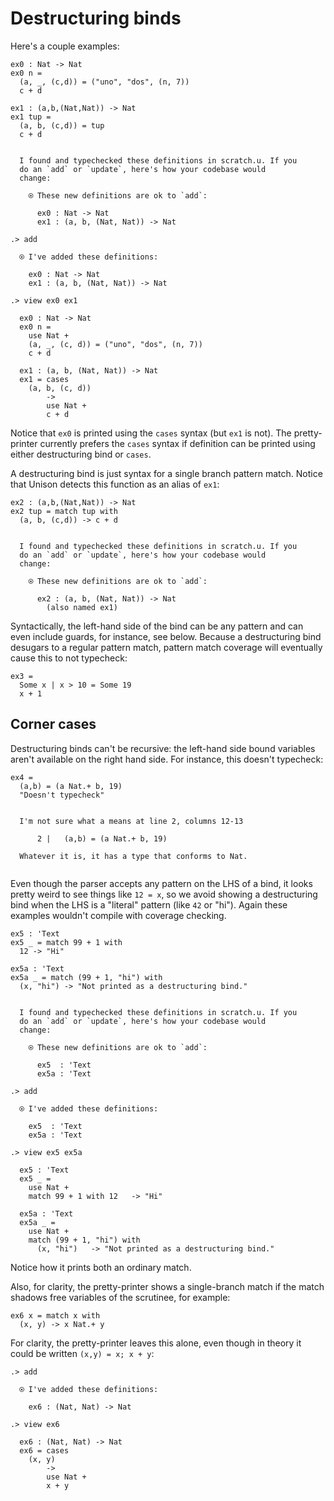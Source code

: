 # Destructuring binds

Here's a couple examples:

```unison
ex0 : Nat -> Nat
ex0 n =
  (a, _, (c,d)) = ("uno", "dos", (n, 7))
  c + d

ex1 : (a,b,(Nat,Nat)) -> Nat
ex1 tup =
  (a, b, (c,d)) = tup
  c + d
```

```ucm

  I found and typechecked these definitions in scratch.u. If you
  do an `add` or `update`, here's how your codebase would
  change:
  
    ⍟ These new definitions are ok to `add`:
    
      ex0 : Nat -> Nat
      ex1 : (a, b, (Nat, Nat)) -> Nat

```
```ucm
.> add

  ⍟ I've added these definitions:
  
    ex0 : Nat -> Nat
    ex1 : (a, b, (Nat, Nat)) -> Nat

.> view ex0 ex1

  ex0 : Nat -> Nat
  ex0 n =
    use Nat +
    (a, _, (c, d)) = ("uno", "dos", (n, 7))
    c + d
  
  ex1 : (a, b, (Nat, Nat)) -> Nat
  ex1 = cases
    (a, b, (c, d))
        ->
        use Nat +
        c + d

```
Notice that `ex0` is printed using the `cases` syntax (but `ex1` is not). The pretty-printer currently prefers the `cases` syntax if definition can be printed using either destructuring bind or `cases`.

A destructuring bind is just syntax for a single branch pattern match. Notice that Unison detects this function as an alias of `ex1`:

```unison
ex2 : (a,b,(Nat,Nat)) -> Nat
ex2 tup = match tup with
  (a, b, (c,d)) -> c + d
```

```ucm

  I found and typechecked these definitions in scratch.u. If you
  do an `add` or `update`, here's how your codebase would
  change:
  
    ⍟ These new definitions are ok to `add`:
    
      ex2 : (a, b, (Nat, Nat)) -> Nat
        (also named ex1)

```
Syntactically, the left-hand side of the bind can be any pattern and can even include guards, for instance, see below. Because a destructuring bind desugars to a regular pattern match, pattern match coverage will eventually cause this to not typecheck:

```unison
ex3 =
  Some x | x > 10 = Some 19
  x + 1
```

## Corner cases

Destructuring binds can't be recursive: the left-hand side bound variables aren't available on the right hand side. For instance, this doesn't typecheck:

```unison
ex4 =
  (a,b) = (a Nat.+ b, 19)
  "Doesn't typecheck"
```

```ucm

  I'm not sure what a means at line 2, columns 12-13
  
      2 |   (a,b) = (a Nat.+ b, 19)
  
  Whatever it is, it has a type that conforms to Nat.
  

```
Even though the parser accepts any pattern on the LHS of a bind, it looks pretty weird to see things like `12 = x`, so we avoid showing a destructuring bind when the LHS is a "literal" pattern (like `42` or "hi"). Again these examples wouldn't compile with coverage checking.

```unison
ex5 : 'Text
ex5 _ = match 99 + 1 with
  12 -> "Hi"

ex5a : 'Text
ex5a _ = match (99 + 1, "hi") with
  (x, "hi") -> "Not printed as a destructuring bind."
```

```ucm

  I found and typechecked these definitions in scratch.u. If you
  do an `add` or `update`, here's how your codebase would
  change:
  
    ⍟ These new definitions are ok to `add`:
    
      ex5  : 'Text
      ex5a : 'Text

```
```ucm
.> add

  ⍟ I've added these definitions:
  
    ex5  : 'Text
    ex5a : 'Text

.> view ex5 ex5a

  ex5 : 'Text
  ex5 _ =
    use Nat +
    match 99 + 1 with 12   -> "Hi"
  
  ex5a : 'Text
  ex5a _ =
    use Nat +
    match (99 + 1, "hi") with
      (x, "hi")   -> "Not printed as a destructuring bind."

```
Notice how it prints both an ordinary match.

Also, for clarity, the pretty-printer shows a single-branch match if the match shadows free variables of the scrutinee, for example:

```unison
ex6 x = match x with
  (x, y) -> x Nat.+ y
```

For clarity, the pretty-printer leaves this alone, even though in theory it could be written `(x,y) = x; x + y`:

```ucm
.> add

  ⍟ I've added these definitions:
  
    ex6 : (Nat, Nat) -> Nat

.> view ex6

  ex6 : (Nat, Nat) -> Nat
  ex6 = cases
    (x, y)
        ->
        use Nat +
        x + y

```
